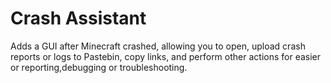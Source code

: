 # Crash Assistant

Adds a GUI after Minecraft crashed, allowing you to open, upload crash reports or logs to Pastebin, copy links, and perform other actions for easier or reporting,debugging or troubleshooting.